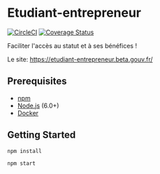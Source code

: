 # Etudiant-entrepreneur
[![CircleCI](https://circleci.com/gh/sgmap/etudiant-entrepreneur.svg?style=shield)](https://circleci.com/gh/sgmap/etudiant-entrepreneur)
[![Coverage Status](https://coveralls.io/repos/github/sgmap/etudiant-entrepreneur/badge.svg?branch=master)](https://coveralls.io/github/sgmap/etudiant-entrepreneur?branch=master)

Faciliter l'accès au statut et à ses bénéfices !

Le site: https://etudiant-entrepreneur.beta.gouv.fr/

## Prerequisites

* [npm](https://www.npmjs.com/)
* [Node.js](http://nodejs.org) (6.0+)
* [Docker](https://www.docker.com/)

## Getting Started

```bash
npm install

npm start
```
